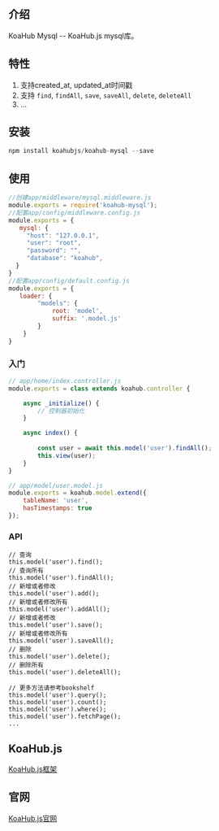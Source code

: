 ## 介绍

KoaHub Mysql -- KoaHub.js mysql库。

## 特性
1. 支持created_at, updated_at时间戳
2. 支持 `find`, `findAll`, `save`, `saveAll`, `delete`, `deleteAll`
3. ...

## 安装
```js
npm install koahubjs/koahub-mysql --save
```

## 使用

```javascript
//创建app/middleware/mysql.middleware.js
module.exports = require('koahub-mysql');
//配置app/config/middleware.config.js
module.exports = {
   mysql: {
     "host": "127.0.0.1",
     "user": "root",
     "password": "",
     "database": "koahub",
  }
}
//配置app/config/default.config.js
module.exports = {
   loader: {
        "models": {
            root: 'model',
            suffix: '.model.js'
        }
    }
}
```

### 入门
```js
// app/home/index.controller.js
module.exports = class extends koahub.controller {

    async _initialize() {
        // 控制器初始化
    }

    async index() {
    	 
    	const user = await this.model('user').findAll();
        this.view(user);
    }
}

// app/model/user.model.js
module.exports = koahub.model.extend({
    tableName: 'user',
    hasTimestamps: true
});
```
### API
```
// 查询
this.model('user').find();
// 查询所有
this.model('user').findAll();
// 新增或者修改
this.model('user').add();
// 新增或者修改所有
this.model('user').addAll();
// 新增或者修改
this.model('user').save();
// 新增或者修改所有
this.model('user').saveAll();
// 删除
this.model('user').delete();
// 删除所有
this.model('user').deleteAll();

// 更多方法请参考bookshelf
this.model('user').query();
this.model('user').count();
this.model('user').where();
this.model('user').fetchPage();
...

```

## KoaHub.js
[KoaHub.js框架](https://github.com/koahubjs/koahub)

## 官网
[KoaHub.js官网](http://js.koahub.com)